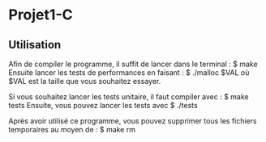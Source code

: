 # Projet1-C

## Utilisation

Afin de compiler le programme, il suffit de lancer dans le terminal :
	$ make
Ensuite lancer les tests de performances en faisant :
	$ ./malloc $VAL
où $VAL est la taille que vous souhaitez essayer.

Si vous souhaitez lancer les tests unitaire, il faut compiler avec :
	$ make tests
Ensuite, vous pouvez lancer les tests avec
	$ ./tests

Après avoir utilisé ce programme, vous pouvez supprimer tous les fichiers temporaires au moyen de :
	$ make rm
